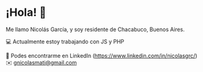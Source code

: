 # ¡Hola! 👋
Me llamo Nicolás García, y soy residente de Chacabuco, Buenos Aires.

💻 Actualmente estoy trabajando con JS y PHP

🔎 Podes encontrarme en LinkedIn (https://www.linkedin.com/in/nicolasgrc/)
✉️ gnicolasmati@gmail.com
